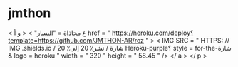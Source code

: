 # jmthon

< ع  محاذاة = "اليسار" > < و  أ href = " https://heroku.com/deploy؟template=https://github.com/JMTHON-AR/roz " >  < IMG  SRC = " HTTPS: // IMG .shields.io / شارة / نشر٪ 20 إلى٪ 20 Heroku-purple؟ style = for-the-شارة & logo = heroku "  width = " 320 "  height = " 58.45 " /> </ a > </ p >

